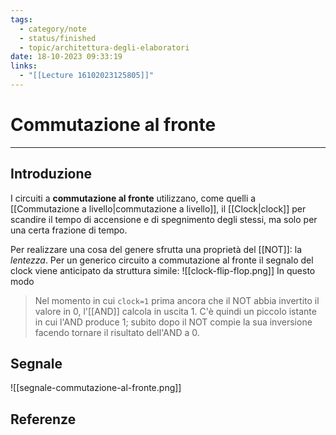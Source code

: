 ```yaml
---
tags:
  - category/note
  - status/finished
  - topic/architettura-degli-elaboratori
date: 18-10-2023 09:33:19
links:
  - "[[Lecture 16102023125805]]"
---
```

# Commutazione al fronte
---
## Introduzione
I circuiti a **commutazione al fronte** utilizzano, come quelli a [[Commutazione a livello|commutazione a livello]], il [[Clock|clock]] per scandire il tempo di accensione e di spegnimento degli stessi, ma solo per una certa frazione di tempo.

Per realizzare una cosa del genere sfrutta una proprietà del [[NOT]]: la _lentezza_. Per un generico circuito a commutazione al fronte il segnalo del clock viene anticipato da struttura simile:
![[clock-flip-flop.png]]
In questo modo
> Nel momento in cui `clock=1` prima ancora che il NOT abbia invertito il valore in 0, l'[[AND]] calcola in uscita 1. C'è quindi un piccolo istante in cui l'AND produce 1; subito dopo il NOT compie la sua inversione facendo tornare il risultato dell'AND a 0.

## Segnale
![[segnale-commutazione-al-fronte.png]]

## Referenze